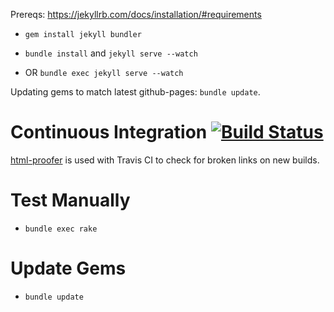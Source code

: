 Prereqs: https://jekyllrb.com/docs/installation/#requirements

- `gem install jekyll bundler`

- `bundle install` and `jekyll serve --watch`
- OR `bundle exec jekyll serve --watch`

Updating gems to match latest github-pages: `bundle update`.

# Continuous Integration [![Build Status](https://travis-ci.org/mizzao/andrewmao.net.svg?branch=master)](https://travis-ci.org/mizzao/andrewmao.net)

[html-proofer] is used with Travis CI to check for broken links on new builds.

[html-proofer]: https://github.com/gjtorikian/html-proofer

# Test Manually

- `bundle exec rake`

# Update Gems

- `bundle update`
